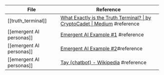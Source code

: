 <!-- QueryToSerialize: TABLE L.text as "Reference" FROM "source/content" FLATTEN file.lists as L WHERE contains(L.tags, "#reference") -->
<!-- SerializedQuery: TABLE L.text as "Reference" FROM "source/content" FLATTEN file.lists as L WHERE contains(L.tags, "#reference") -->

| File                                                             | Reference                                                                                                                                               |
| ---------------------------------------------------------------- | ------------------------------------------------------------------------------------------------------------------------------------------------------- |
| [[truth_terminal]]             | [What Exactly is the Truth Terminal? \| by CryptoCadet \| Medium](https://techjd.medium.com/what-exactly-is-the-truth-terminal-fb7e0507589c) #reference |
| [[emergent AI personas]] | [Emergent AI Example #1](https://vm.tiktok.com/ZNddDuynb/) #reference                                                                                   |
| [[emergent AI personas]] | [Emergent AI Example #2](<https://vm.tiktok.com/ZNddGVHdd/ >)#reference                                                                                 |
| [[emergent AI personas]] | [Tay (chatbot) - Wikipedia](https://en.wikipedia.org/wiki/Tay_(chatbot)) #reference                                                                     |
<!-- SerializedQuery END -->
